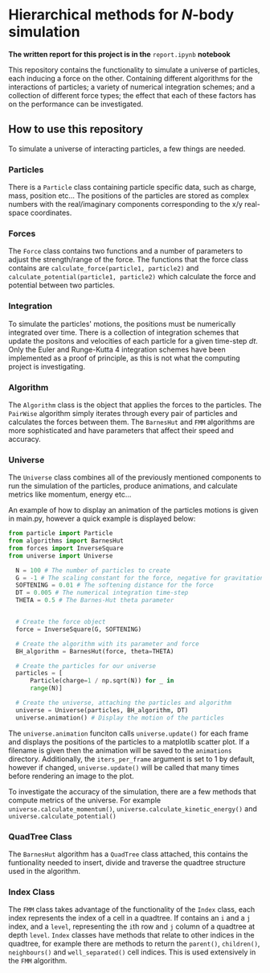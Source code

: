 # Hierarchical methods for $N$-body simulation

**The written report for this project is in the** ```report.ipynb``` **notebook**

This repository contains the functionality to simulate a universe of particles, each inducing a force on the other. Containing different algorithms for the interactions of particles; a variety of numerical integration schemes; and a collection of different force types; the effect that each of these factors has on the performance can be investigated. 

## How to use this repository
To simulate a universe of interacting particles, a few things are needed.

### Particles
There is a ```Particle``` class containing particle specific data, such as charge, mass, position etc...
The positions of the particles are stored as complex numbers with the real/imaginary components corresponding to the x/y real-space coordinates.


### Forces
The ```Force``` class contains two functions and a number of parameters to adjust the strength/range of the force. The functions that the force class contains are ```calculate_force(particle1, particle2)``` and ```calculate_potential(particle1, particle2)``` which calculate the force and potential between two particles.

### Integration
To simulate the particles' motions, the positions must be numerically integrated over time. There is a collection of integration schemes that update the positons and velocities of each particle for a given time-step $dt$. Only the Euler and Runge-Kutta 4 integration schemes have been implemented as a proof of principle, as this is not what the computing project is investigating.

### Algorithm
The ```Algorithm``` class is the object that applies the forces to the particles. The ```PairWise``` algorithm simply iterates through every pair of particles and calculates the forces between them. The ```BarnesHut``` and ```FMM``` algorithms are more sophisticated and have parameters that affect their speed and accuracy.

### Universe
The ```Universe``` class combines all of the previously mentioned components to run the simulation of the particles, produce animations, and calculate metrics like momentum, energy etc...

An example of how to display an animation of the particles motions is given in main.py, however a quick example is displayed below:
```py
from particle import Particle
from algorithms import BarnesHut
from forces import InverseSquare
from universe import Universe

  N = 100 # The number of particles to create
  G = -1 # The scaling constant for the force, negative for gravitational attraction
  SOFTENING = 0.01 # The softening distance for the force
  DT = 0.005 # The numerical integration time-step
  THETA = 0.5 # The Barnes-Hut theta parameter


  # Create the force object
  force = InverseSquare(G, SOFTENING)

  # Create the algorithm with its parameter and force
  BH_algorithm = BarnesHut(force, theta=THETA)

  # Create the particles for our universe
  particles = [
      Particle(charge=1 / np.sqrt(N)) for _ in
      range(N)]

  # Create the universe, attaching the particles and algorithm
  universe = Universe(particles, BH_algorithm, DT)
  universe.animation() # Display the motion of the particles
```

The ```universe.animation``` funciton calls ```universe.update()``` for each frame and displays the positions of the particles to a matplotlib scatter plot. If a filename is given then the animation will be saved to the ```animations``` directory. Additionally, the ```iters_per_frame``` argument is set to $1$ by default, however if changed, ```universe.update()``` will be called that many times before rendering an image to the plot.

To investigate the accuracy of the simulation, there are a few methods that compute metrics of the universe. For example ```universe.calculate_momentum()```, ```universe.calculate_kinetic_energy()``` and ```universe.calculate_potential()```

### QuadTree Class
The ```BarnesHut``` algorithm has a ```QuadTree``` class attached, this contains the funtionality needed to insert, divide and traverse the quadtree structure used in the algorithm.

### Index Class
The ```FMM``` class takes advantage of the functionality of the ```Index``` class, each index represents the index of a cell in a quadtree. If contains an ```i``` and a ```j``` index, and a ```level```, representing the ```i```th row and ```j``` column of a quadtree at depth ```level```.
```Index``` classes have methods that relate to other indices in the quadtree, for example there are methods to return the ```parent()```, ```children()```, ```neighbours()``` and ```well_separated()``` cell indices. This is used extensively in the ```FMM``` algorithm.
